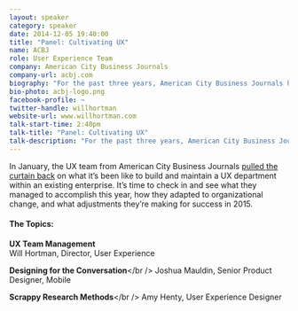 ```yaml
---
layout: speaker
category: speaker
date: 2014-12-05 19:40:00
title: "Panel: Cultivating UX"
name: ACBJ
role: User Experience Team
company: American City Business Journals
company-url: acbj.com
biography: "For the past three years, American City Business Journals has been building a UX team to support its online editorial and revenue operations. Like many local UX departments, the ACBJ team is working hard to define its role within an established enterprise. We'd like to provide some transparency into our team and our company so other young UX groups can learn from our successes and challenges." 
bio-photo: acbj-logo.png
facebook-profile: ~
twitter-handle: willhortman
website-url: www.willhortman.com
talk-start-time: 2:40pm
talk-title: "Panel: Cultivating UX"
talk-description: "For the past three years, American City Business Journals has been building a UX team to support its online editorial and revenue operations. Like many local UX departments, the ACBJ team is working hard to define its role within an established enterprise. We'd like to provide some transparency into our team and our company so other young UX groups can learn from our successes and challenges."
---
```

In January, the UX team from American City Business Journals <a href="http://www.meetup.com/Charlotte-User-Experience-Meetup-Group/events/158312402/">pulled the curtain back</a> on what it’s been like to build and maintain a UX department within an existing enterprise. It’s time to check in and see what they managed to accomplish this year, how they adapted to organizational change, and what adjustments they’re making for success in 2015. 

#### The Topics:

<strong>UX Team Management</strong><br />
Will Hortman, Director, User Experience

<strong>Designing for the Conversation</strong></br />
Joshua Mauldin, Senior Product Designer, Mobile

<strong>Scrappy Research Methods</strong></br />
Amy Henty, User Experience Designer 